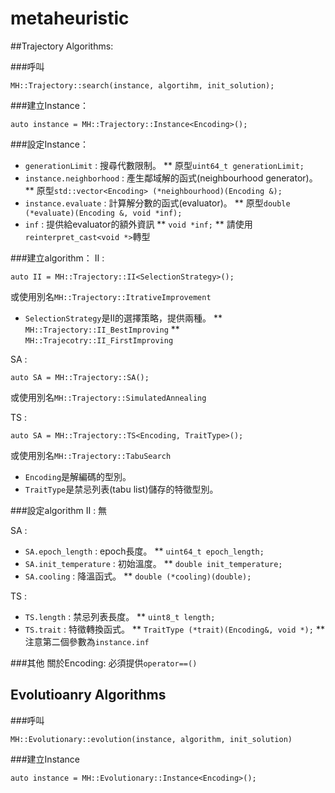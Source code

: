 # metaheuristic

##Trajectory Algorithms:

###呼叫
```
MH::Trajectory::search(instance, algortihm, init_solution);
```

###建立Instance：
```
auto instance = MH::Trajectory::Instance<Encoding>();
```
###設定Instance：
* `generationLimit` : 搜尋代數限制。
** 原型`uint64_t generationLimit;`
* `instance.neighborhood` : 產生鄰域解的函式(neighbourhood generator)。
** 原型`std::vector<Encoding> (*neighbourhood)(Encoding &);`
* `instance.evaluate` : 計算解分數的函式(evaluator)。
** 原型`double (*evaluate)(Encoding &, void *inf);`
* `inf` : 提供給evaluator的額外資訊
** `void *inf;`
** 請使用`reinterpret_cast<void *>`轉型

###建立algorithm：
II :
```
auto II = MH::Trajectory::II<SelectionStrategy>();
```
或使用別名`MH::Trajectory::ItrativeImprovement`

* `SelectionStrategy`是II的選擇策略，提供兩種。
** `MH::Trajectory::II_BestImproving`
** `MH::Trajecotry::II_FirstImproving`

SA :
```
auto SA = MH::Trajectory::SA();
```
或使用別名`MH::Trajectory::SimulatedAnnealing`

TS :
```
auto SA = MH::Trajectory::TS<Encoding, TraitType>();
```
或使用別名`MH::Trajectory::TabuSearch`
* `Encoding`是解編碼的型別。
* `TraitType`是禁忌列表(tabu list)儲存的特徵型別。

###設定algorithm
II :
無

SA :
* `SA.epoch_length` : epoch長度。
** `uint64_t epoch_length;` 
* `SA.init_temperature` : 初始溫度。
** `double init_temperature;` 
* `SA.cooling` : 降溫函式。
** `double (*cooling)(double);`

TS :
* `TS.length` : 禁忌列表長度。
** `uint8_t length;`
* `TS.trait` : 特徵轉換函式。
** `TraitType (*trait)(Encoding&, void *);`
** 注意第二個參數為`instance.inf`

###其他
關於Encoding:
必須提供`operator==()`


## Evolutioanry Algorithms

###呼叫
```
MH::Evolutionary::evolution(instance, algorithm, init_solution)
```

###建立Instance
```
auto instance = MH::Evolutionary::Instance<Encoding>();
```